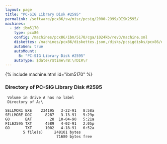 ```yaml
---
layout: page
title: "PC-SIG Library Disk #2595"
permalink: /software/pcx86/sw/misc/pcsig/2000-2999/DISK2595/
machines:
  - id: ibm5170
    type: pcx86
    config: /machines/pcx86/ibm/5170/cga/1024kb/rev3/machine.xml
    diskettes: /machines/pcx86/diskettes.json,/disks/pcsigdisks/pcx86/diskettes.json
    autoGen: true
    autoMount:
      B: "PC-SIG Library Disk #2595"
    autoType: $date\r$time\rB:\rDIR\r
---
```


{% include machine.html id="ibm5170" %}

### Directory of PC-SIG Library Disk #2595

     Volume in drive A has no label
     Directory of A:\

    SELLMOR1 EXE    234195   3-22-91   8:58a
    SELLMORE DOC      8287   3-13-91   5:29p
    GO       BAT        28  10-04-90   5:21a
    FILE2595 TXT      4589   4-02-91   2:05p
    GO       TXT      1002   4-18-91   6:52a
            5 file(s)     248101 bytes
                           71680 bytes free
